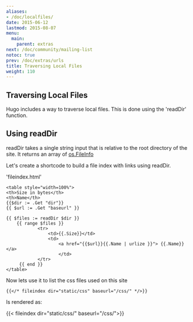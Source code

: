 ```yaml
---
aliases:
- /doc/localfiles/
date: 2015-06-12
lastmod: 2015-08-07
menu:
  main:
    parent: extras
next: /doc/community/mailing-list
notoc: true
prev: /doc/extras/urls
title: Traversing Local Files
weight: 110
---
```


## Traversing Local Files

Hugo includes a way to traverse local files.
This is done using the 'readDir' function.

## Using readDir

readDir takes a single string input that is relative to the root directory of the site. It returns an array of [os.FileInfo](https://golang.org/pkg/os/#FileInfo)

Let's create a shortcode to build a file index with links using readDir.

'fileindex.html'

    <table style="width=100%">
    <th>Size in bytes</th>
    <th>Name</th>
    {{$dir := .Get "dir"}}
    {{ $url := .Get "baseurl" }}
    
    {{ $files := readDir $dir }}
        {{ range $files }}
    			<tr>
                    <td>{{.Size}}</td>
                    <td>
                        <a href="{{$url}}{{.Name | urlize }}"> {{.Name}}</a>
                        </td>
                </tr>
    	 {{ end }}
    </table>
    
Now lets use it to list the css files used on this site

    {{</* fileindex dir="static/css" baseurl="/css/" */>}}

Is rendered as:

{{< fileindex dir="static/css/" baseurl="/css/">}}

